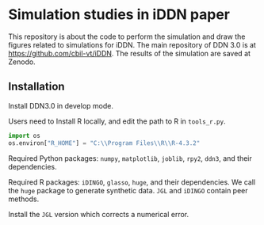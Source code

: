 # Simulation studies in iDDN paper

This repository is about the code to perform the simulation and draw the 
figures related to simulations for iDDN.
The main repository of DDN 3.0 is at https://github.com/cbil-vt/iDDN.
The results of the simulation are saved at Zenodo.

## Installation
Install DDN3.0 in develop mode.

Users need to Install R locally, and edit the path to R in `tools_r.py`.

```python
import os
os.environ["R_HOME"] = "C:\\Program Files\\R\\R-4.3.2"
```

Required Python packages: `numpy`, `matplotlib`, `joblib`, `rpy2`, `ddn3`, and their dependencies.

Required R packages: `iDINGO`, `glasso`, `huge`, and their dependencies.
We call the `huge` package to generate synthetic data. `JGL` and `iDINGO` contain peer methods.

Install the `JGL` version which corrects a numerical error.


